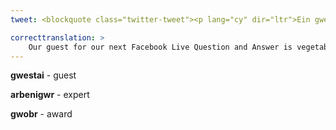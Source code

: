 ```yaml
---
tweet: <blockquote class="twitter-tweet"><p lang="cy" dir="ltr">Ein gwestai ar gyfer ein Holi ac Ateb Live Facebook nesaf yw&#39;r arbenigwr llysiau Medwyn Williams, enillydd deuddeg Medal Aur yn sioe Chelsea Flower a dwy wobr Gorau yn y Sioe!<br><br>Rydym yn edrych ymlaen at dderbyn eich cwestiynau llysiau a garddio erbyn 4yp dydd Mawrth, 15fed Medi. <a href="https://t.co/UEgun0oq3d">pic.twitter.com/UEgun0oq3d</a></p>&mdash; Bywyd Gwyllt Glaslyn Wildlife (@GlaslynWildlife) <a href="https://twitter.com/GlaslynWildlife/status/1304018387551563778?ref_src=twsrc%5Etfw">September 10, 2020</a></blockquote> <script async src="https://platform.twitter.com/widgets.js" charset="utf-8"></script>

correcttranslation: >
    Our guest for our next Facebook Live Question and Answer is vegetables expert Medwyn Williams, twelve-time Gold Medal winner in the Chelsea Flower Show and two Best in Show awards! We are looking forward to receiving your vegetables and gardening questions by 4pm Tuesday, 15th September.  
---
```


**gwestai** - guest

**arbenigwr** - expert

**gwobr** - award


